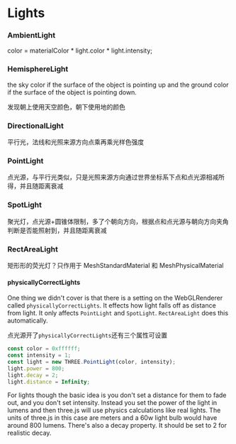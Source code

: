 # Lights

### AmbientLight

color = materialColor \* light.color \* light.intensity;

### HemisphereLight

the sky color if the surface of the object is pointing up and the ground color if the surface of the object is pointing down.

发现朝上使用天空颜色，朝下使用地的颜色

### DirectionalLight

平行光，法线和光照来源方向点乘再乘光样色强度

### PointLight

点光源，与平行光类似，只是光照来源方向通过世界坐标系下点和点光源相减所得，并且随距离衰减

### SpotLight

聚光灯，点光源+圆锥体限制，多了个朝向方向，根据点和点光源与朝向方向夹角判断是否能照射到，并且随距离衰减

### RectAreaLight

矩形形的荧光灯？只作用于 MeshStandardMaterial 和 MeshPhysicalMaterial

#### physicallyCorrectLights

One thing we didn't cover is that there is a setting on the WebGLRenderer called `physicallyCorrectLights`. It effects how light falls off as distance from light. It only affects `PointLight` and `SpotLight`. `RectAreaLight` does this automatically.

点光源开了`physicallyCorrectLights`还有三个属性可设置

```js
const color = 0xffffff;
const intensity = 1;
const light = new THREE.PointLight(color, intensity);
light.power = 800;
light.decay = 2;
light.distance = Infinity;
```

For lights though the basic idea is you don't set a distance for them to fade out, and you don't set intensity. Instead you set the power of the light in lumens and then three.js will use physics calculations like real lights. The units of three.js in this case are meters and a 60w light bulb would have around 800 lumens. There's also a decay property. It should be set to 2 for realistic decay.
